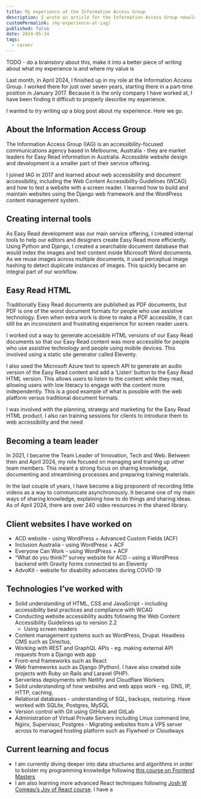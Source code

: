 ```yaml
---
title: My experience at the Information Access Group
description: I wrote an article for the Information Access Group newsletter about the benefits of text-to-speech for readers and content authors.
customPermalink: /my-experience-at-iag/
published: false
date: 2024-05-24
tags:
  - career
---
```


TODO - do a brainstory about this, make it into a better piece of writing about
what my experience is and where my value is

Last month, in April 2024, I finished up in my role at the Information Access Group. I worked there for just over seven years, starting there in a part-time position in January 2017. Because it is the only company I have worked at, I have been finding it difficult to properly describe my experience.

I wanted to try writing up a blog post about my experience. Here we go.

## About the Information Access Group

The Information Access Group (IAG) is an accessibility-focused communications agency based in Melbourne, Australia - they are market leaders for Easy Read information in Australia. Accessible website design and development is a smaller part of their service offering.

I joined IAG in 2017 and learned about web accessibility and document accessibility, including the Web Content Accessibility Guidelines (WCAG) and how to test a website with a screen reader. I learned how to build and maintain websites using the Django web framework and the WordPress content management system.

## Creating internal tools

As Easy Read development was our main service offering, I created internal tools to help our editors and designers create Easy Read more efficiently. Using Python and Django, I created a searchable document database that would index the images and text content inside Microsoft Word documents. As we reuse images across multiple documents, it used perceptual image hashing to detect duplicate instances of images. This quickly became an integral part of our workflow.

## Easy Read HTML

Traditionally Easy Read documents are published as PDF documents, but PDF is one of the worst document formats for people who use assistive technology. Even when extra work is done to make a PDF accessible, it can still be an inconsistent and frustrating experience for screen reader users.

I worked out a way to generate accessible HTML versions of our Easy Read documents so that our Easy Read content was more accessible for people who use assistive technology and people using mobile devices. This involved using a static site generator called Eleventy.

I also used the Microsoft Azure text to speech API to generate an audio version of the Easy Read content and add a ‘Listen’ button to the Easy Read HTML version. This allows users to listen to the content while they read, allowing users with low literacy to engage with the content more independently. This is a good example of what is possible with the web platform versus traditional document formats.

I was involved with the planning, strategy and marketing for the Easy Read HTML product. I also ran training sessions for clients to introduce them to web accessibility and the need

## Becoming a team leader
In 2021, I became the Team Leader of Innovation, Tech and Web. Between then and April 2024, my role focused on managing and training up other team members. This meant a strong focus on sharing knowledge, documenting and streamlining processes and preparing training materials.

In the last couple of years, I have become a big proponent of recording little videos as a way to communicate asynchronously. It became one of my main ways of sharing knowledge, explaining how to do things and sharing ideas. As of April 2024, there are over 240 video resources in the shared library.


## Client websites I have worked on
- ACD website - using WordPress + Advanced Custom Fields (ACF)
- Inclusion Australia - using WordPress + ACF
- Everyone Can Work - using WordPress + ACF
- “What do you think?” survey website for ACD - using a WordPress backend with Gravity forms connected to an Eleventy
- AdvoKit - website for disability advocates during COVID-19

## Technologies I’ve worked with

- Solid understanding of HTML, CSS and JavaScript - including accessibility best practices and compliance with WCAG
- Conducting website accessibility audits following the Web Content Accessibility Guidelines up to version 2.2
    - Using screen readers
- Content management systems such as WordPress, Drupal. Headless CMS such as Directus,
- Working with REST and GraphQL APIs - eg. making external API requests from a Django web app
- Front-end frameworks such as React
- Web frameworks such as Django (Python). I have also created side projects with Ruby on Rails and Laravel (PHP).
- Serverless deployments with Netlify and Cloudflare Workers
- Solid understanding of how websites and web apps work - eg. DNS, IP, HTTP, caching,
- Relational databases - understanding of SQL, backups, restoring. Have worked with SQLite, Postgres, MySQL
- Version control with Git using GitHub and GitLab
- Administration of Virtual Private Servers including Linux command line, Nginx, Supervisor, Postgres
        - Migrating websites from a VPS server across to managed hosting platform such as Flywheel or Cloudways

## Current learning and focus
- I am currently diving deeper into data structures and algorithms in order to bolster my programming knowledge following [this course on Frontend Masters](https://frontendmasters.com/courses/algorithms/)
- I am also learning more advanced React techniques following [Josh W Comeau’s Joy of React course](https://www.joyofreact.com/). I have a
